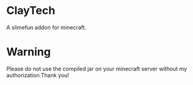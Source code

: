 # ClayTech
A slimefun addon for minecraft.

# Warning
Please do not use the compiled jar on your minecraft server without my authorization.Thank you!
